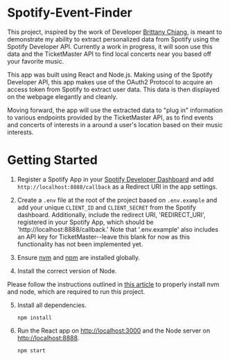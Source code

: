# Spotify-Event-Finder
This project, inspired by the work of Developer [Brittany Chiang](https://brittanychiang.com/), is meant to demonstrate my ability to extract personalized data from Spotify using the Spotify Developer API. Currently a work in progress, it will soon use this data and the TicketMaster API to find local concerts near you based off your favorite music.


This app was built using React and Node.js. Making using of the Spotify Developer API, this app makes use of the OAuth2 Protocol to acquire an access token from Spotify to extract user data. This data is then displayed on the webpage elegantly and cleanly.

Moving forward, the app will use the extracted data to "plug in" information to various endpoints provided by the TicketMaster API, as to find events and concerts of interests in a around a user's location based on their music interests.

# Getting Started

1. Register a Spotify App in your [Spotify Developer Dashboard](https://developer.spotify.com/dashboard/) and add `http://localhost:8888/callback` as a Redirect URI in the app settings.

2. Create a `.env` file at the root of the project based on `.env.example` and add your unique `CLIENT_ID` and `CLIENT_SECRET` from the Spotify dashboard. Additionally, include the redirect URI, 'REDIRECT_URI', registered in your Spotify App, which should be 'http://localhost:8888/callback.' Note that '.env.example' also includes an API key for TicketMaster--leave this blank for now as this functionality has not been implemented yet.

3. Ensure [nvm](https://github.com/nvm-sh/nvm) and [npm](https://www.npmjs.com/) are installed globally.

4. Install the correct version of Node.

Please follow the instructions outlined in [this article](https://www.linode.com/docs/guides/how-to-install-use-node-version-manager-nvm/) to properly install nvm and node, which are required to run this project. 

5. Install all dependencies.

    ```shell
    npm install
    ```

6. Run the React app on <http://localhost:3000> and the Node server on <http://localhost:8888>.

    ```shell
    npm start
    ```
